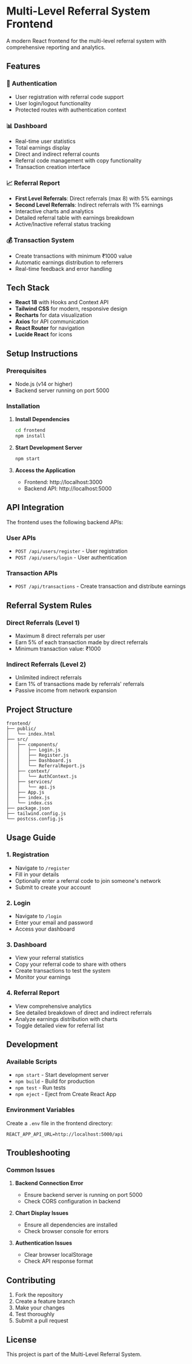 # Multi-Level Referral System Frontend

A modern React frontend for the multi-level referral system with comprehensive reporting and analytics.

## Features

### 🔐 Authentication
- User registration with referral code support
- User login/logout functionality
- Protected routes with authentication context

### 📊 Dashboard
- Real-time user statistics
- Total earnings display
- Direct and indirect referral counts
- Referral code management with copy functionality
- Transaction creation interface

### 📈 Referral Report
- **First Level Referrals**: Direct referrals (max 8) with 5% earnings
- **Second Level Referrals**: Indirect referrals with 1% earnings
- Interactive charts and analytics
- Detailed referral table with earnings breakdown
- Active/Inactive referral status tracking

### 💰 Transaction System
- Create transactions with minimum ₹1000 value
- Automatic earnings distribution to referrers
- Real-time feedback and error handling

## Tech Stack

- **React 18** with Hooks and Context API
- **Tailwind CSS** for modern, responsive design
- **Recharts** for data visualization
- **Axios** for API communication
- **React Router** for navigation
- **Lucide React** for icons

## Setup Instructions

### Prerequisites
- Node.js (v14 or higher)
- Backend server running on port 5000

### Installation

1. **Install Dependencies**
   ```bash
   cd frontend
   npm install
   ```

2. **Start Development Server**
   ```bash
   npm start
   ```

3. **Access the Application**
   - Frontend: http://localhost:3000
   - Backend API: http://localhost:5000

## API Integration

The frontend uses the following backend APIs:

### User APIs
- `POST /api/users/register` - User registration
- `POST /api/users/login` - User authentication

### Transaction APIs
- `POST /api/transactions` - Create transaction and distribute earnings

## Referral System Rules

### Direct Referrals (Level 1)
- Maximum 8 direct referrals per user
- Earn 5% of each transaction made by direct referrals
- Minimum transaction value: ₹1000

### Indirect Referrals (Level 2)
- Unlimited indirect referrals
- Earn 1% of transactions made by referrals' referrals
- Passive income from network expansion

## Project Structure

```
frontend/
├── public/
│   └── index.html
├── src/
│   ├── components/
│   │   ├── Login.js
│   │   ├── Register.js
│   │   ├── Dashboard.js
│   │   └── ReferralReport.js
│   ├── context/
│   │   └── AuthContext.js
│   ├── services/
│   │   └── api.js
│   ├── App.js
│   ├── index.js
│   └── index.css
├── package.json
├── tailwind.config.js
└── postcss.config.js
```

## Usage Guide

### 1. Registration
- Navigate to `/register`
- Fill in your details
- Optionally enter a referral code to join someone's network
- Submit to create your account

### 2. Login
- Navigate to `/login`
- Enter your email and password
- Access your dashboard

### 3. Dashboard
- View your referral statistics
- Copy your referral code to share with others
- Create transactions to test the system
- Monitor your earnings

### 4. Referral Report
- View comprehensive analytics
- See detailed breakdown of direct and indirect referrals
- Analyze earnings distribution with charts
- Toggle detailed view for referral list

## Development

### Available Scripts

- `npm start` - Start development server
- `npm build` - Build for production
- `npm test` - Run tests
- `npm eject` - Eject from Create React App

### Environment Variables

Create a `.env` file in the frontend directory:

```env
REACT_APP_API_URL=http://localhost:5000/api
```

## Troubleshooting

### Common Issues

1. **Backend Connection Error**
   - Ensure backend server is running on port 5000
   - Check CORS configuration in backend

2. **Chart Display Issues**
   - Ensure all dependencies are installed
   - Check browser console for errors

3. **Authentication Issues**
   - Clear browser localStorage
   - Check API response format

## Contributing

1. Fork the repository
2. Create a feature branch
3. Make your changes
4. Test thoroughly
5. Submit a pull request

## License

This project is part of the Multi-Level Referral System. 